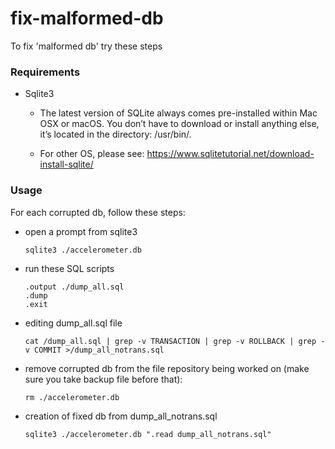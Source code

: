 # fix-malformed-db
To fix 'malformed db' try these steps

### Requirements
- Sqlite3

  * The latest version of SQLite always comes pre-installed within Mac OSX or macOS. You don’t have to download or install anything else, it’s located in the directory: /usr/bin/.

  * For other OS, please see: https://www.sqlitetutorial.net/download-install-sqlite/

### Usage
For each corrupted db, follow these steps:
- open a prompt from sqlite3

  ```sqlite3 ./accelerometer.db```
- run these SQL scripts

  ```.mode insert
  .output ./dump_all.sql
  .dump
  .exit
  ```

- editing dump_all.sql file

  ```cat /dump_all.sql | grep -v TRANSACTION | grep -v ROLLBACK | grep -v COMMIT >/dump_all_notrans.sql```

- remove corrupted db from the file repository being worked on (make sure you take backup file before that):

  ```rm ./accelerometer.db```

- creation of fixed db from dump_all_notrans.sql

  ```sqlite3 ./accelerometer.db ".read dump_all_notrans.sql"```



